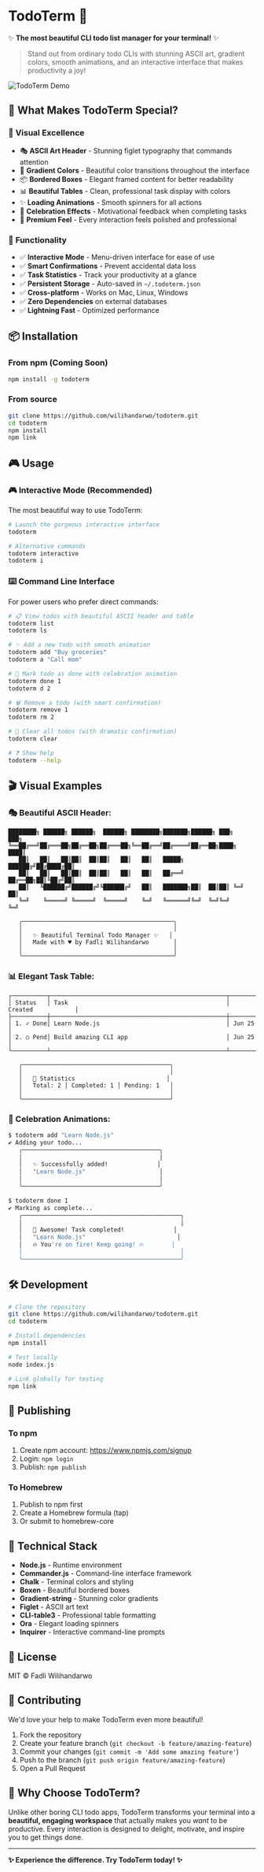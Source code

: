 # TodoTerm 📝

✨ **The most beautiful CLI todo list manager for your terminal!** ✨

> Stand out from ordinary todo CLIs with stunning ASCII art, gradient colors, smooth animations, and an interactive interface that makes productivity a joy!

![TodoTerm Demo](https://via.placeholder.com/800x400/1a1a2e/00d2d3?text=TodoTerm+Beautiful+CLI)

## 🎨 **What Makes TodoTerm Special?**

### 🌟 **Visual Excellence**
- 🎭 **ASCII Art Header** - Stunning figlet typography that commands attention
- 🌈 **Gradient Colors** - Beautiful color transitions throughout the interface
- 📦 **Bordered Boxes** - Elegant framed content for better readability
- 📊 **Beautiful Tables** - Clean, professional task display with colors
- ✨ **Loading Animations** - Smooth spinners for all actions
- 🎉 **Celebration Effects** - Motivational feedback when completing tasks
- 💎 **Premium Feel** - Every interaction feels polished and professional

### 🚀 **Functionality**
- ✅ **Interactive Mode** - Menu-driven interface for ease of use
- ✅ **Smart Confirmations** - Prevent accidental data loss
- ✅ **Task Statistics** - Track your productivity at a glance
- ✅ **Persistent Storage** - Auto-saved in `~/.todoterm.json`
- ✅ **Cross-platform** - Works on Mac, Linux, Windows
- ✅ **Zero Dependencies** on external databases
- ✅ **Lightning Fast** - Optimized performance

## 📦 Installation

### From npm (Coming Soon)
```bash
npm install -g todoterm
```

### From source
```bash
git clone https://github.com/wilihandarwo/todoterm.git
cd todoterm
npm install
npm link
```

## 🎮 Usage

### 🎮 **Interactive Mode** (Recommended)

The most beautiful way to use TodoTerm:

```bash
# Launch the gorgeous interactive interface
todoterm

# Alternative commands
todoterm interactive
todoterm i
```

### ⌨️ **Command Line Interface**

For power users who prefer direct commands:

```bash
# 📋 View todos with beautiful ASCII header and table
todoterm list
todoterm ls

# ✨ Add a new todo with smooth animation
todoterm add "Buy groceries"
todoterm a "Call mom"

# 🎉 Mark todo as done with celebration animation
todoterm done 1
todoterm d 2

# 🗑️ Remove a todo (with smart confirmation)
todoterm remove 1
todoterm rm 2

# 🧹 Clear all todos (with dramatic confirmation)
todoterm clear

# ❓ Show help
todoterm --help
```

## 🎬 **Visual Examples**

### 🎭 Beautiful ASCII Header:
```
████████╗ ██████╗ ██████╗  ██████╗ ████████╗███████╗██████╗ ███╗   ███╗
╚══██╔══╝██╔═══██╗██╔══██╗██╔═══██╗╚══██╔══╝██╔════╝██╔══██╗████╗ ████║
   ██║   ██║   ██║██║  ██║██║   ██║   ██║   █████╗  ██████╔╝██╔████╔██║
   ██║   ██║   ██║██║  ██║██║   ██║   ██║   ██╔══╝  ██╔══██╗██║╚██╔╝██║
   ██║   ╚██████╔╝██████╔╝╚██████╔╝   ██║   ███████╗██║  ██║██║ ╚═╝ ██║
   ╚═╝    ╚═════╝ ╚═════╝  ╚═════╝    ╚═╝   ╚══════╝╚═╝  ╚═╝╚═╝     ╚═╝

   ╭───────────────────────────────────────────╮
   │                                           │
   │   ✨ Beautiful Terminal Todo Manager ✨   │
   │   Made with ♥ by Fadli Wilihandarwo       │
   │                                           │
   ╰───────────────────────────────────────────╯
```

### 📊 Elegant Task Table:
```
┌──────────┬──────────────────────────────────────────────────┬────────────────────┐
│ Status   │ Task                                             │ Created            │
├──────────┼──────────────────────────────────────────────────┼────────────────────┤
│ 1. ✓ Done│ Learn Node.js                                    │ Jun 25             │
│ 2. ○ Pend│ Build amazing CLI app                            │ Jun 25             │
└──────────┴──────────────────────────────────────────────────┴────────────────────┘

   ╭──────────────────────────────────────────╮
   │                                          │
   │   🚀 Statistics                          │
   │   Total: 2 │ Completed: 1 │ Pending: 1   │
   │                                          │
   ╰──────────────────────────────────────────╯
```

### 🎉 Celebration Animations:
```bash
$ todoterm add "Learn Node.js"
✔ Adding your todo...
   ╭───────────────────────────────────────╮
   │                                       │
   │   ✨ Successfully added!              │
   │   "Learn Node.js"                     │
   │                                       │
   ╰───────────────────────────────────────╯

$ todoterm done 1
✔ Marking as complete...
   ╭─────────────────────────────────────────────╮
   │                                             │
   │   🎉 Awesome! Task completed!              │
   │   "Learn Node.js"                          │
   │   🔥 You're on fire! Keep going! 🔥        │
   │                                             │
   ╰─────────────────────────────────────────────╯
```

## 🛠️ Development

```bash
# Clone the repository
git clone https://github.com/wilihandarwo/todoterm.git
cd todoterm

# Install dependencies
npm install

# Test locally
node index.js

# Link globally for testing
npm link
```

## 🚀 Publishing

### To npm
1. Create npm account: https://www.npmjs.com/signup
2. Login: `npm login`
3. Publish: `npm publish`

### To Homebrew
1. Publish to npm first
2. Create a Homebrew formula (tap)
3. Or submit to homebrew-core

## 🎨 **Technical Stack**

- **Node.js** - Runtime environment
- **Commander.js** - Command-line interface framework
- **Chalk** - Terminal colors and styling
- **Boxen** - Beautiful bordered boxes
- **Gradient-string** - Stunning color gradients
- **Figlet** - ASCII art text
- **CLI-table3** - Professional table formatting
- **Ora** - Elegant loading spinners
- **Inquirer** - Interactive command-line prompts

## 📄 License

MIT © Fadli Wilihandarwo

## 🤝 Contributing

We'd love your help to make TodoTerm even more beautiful!

1. Fork the repository
2. Create your feature branch (`git checkout -b feature/amazing-feature`)
3. Commit your changes (`git commit -m 'Add some amazing feature'`)
4. Push to the branch (`git push origin feature/amazing-feature`)
5. Open a Pull Request

## 💖 **Why Choose TodoTerm?**

Unlike other boring CLI todo apps, TodoTerm transforms your terminal into a **beautiful, engaging workspace** that actually makes you *want* to be productive. Every interaction is designed to delight, motivate, and inspire you to get things done.

---

**✨ Experience the difference. Try TodoTerm today! ✨**
